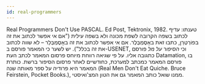 ```yaml
---
id: real-programmers
---
```


Real Programmers Don't Use PASCAL. Ed Post, Tektronix, 1982. טענתו: עדיף לכתוב בשפה הקרובה לשפת מכונה ולא בשפה עילית ("אם אי אפשר לכתוב את זה בפוֹרְטְרַן, כתבו זאת באָסֶּמְבְּלֶר. אם אי אפשר לכתוב את זה באָסֶמְבְּלֵר – לא שווה לכתוב את זה בכלל"). יש לשער כי המאמר פורסם ב-USENET, וכי _הסיפור על מל_ פורסם כתגובה אליו. על פי שגיאה רווחת מיוחס פרסום המאמר לכתב העת Datamation, בו פורסם המאמר כמכתב למערכת, כחודשיים לאחר פרסום הסיפור ברשת. כותרת המאמר היא פרודיה על ספר מאותה שנה (Real Men Don't Eat Quiche. Bruce Feirstein, Pocket Books.), ממנו שואל כותב המאמר גם את הטון המצ'ואיסטי.
